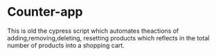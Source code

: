 # Counter-app
This is old the cypress script which automates theactions of  adding,removing,deleting, resetting products which reflects in the total number of products into a shopping cart.
